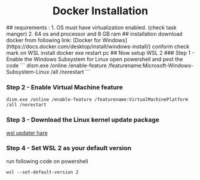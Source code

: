 <h1 align="center">Docker Installation</h1>
## requirements :
1. OS must have virtualization enabled. (check task manger)
2. 64 os and processor and 8 GB ram
## installation 
download docker from following link:
[Docker for Windows](https://docs.docker.com/desktop/install/windows-install/)
conform check mark on WSL 
install docker exe
restart pc
## Now setup WSL 2 
### Step 1 - Enable the Windows Subsystem for Linux
open powershell and pest the code
```
dism.exe /online /enable-feature /featurename:Microsoft-Windows-Subsystem-Linux /all /norestart 
```

### Step 2 - Enable Virtual Machine feature
``` 
dism.exe /online /enable-feature /featurename:VirtualMachinePlatform /all /norestart 
```
### Step 3 - Download the Linux kernel update package
[wsl updater hare ](https://wslstorestorage.blob.core.windows.net/wslblob/wsl_update_x64.msi)

### Step 4 - Set WSL 2 as your default version
run following code on powershell
```
wsl --set-default-version 2
```
